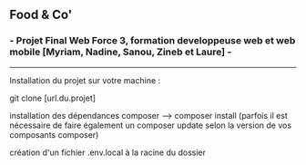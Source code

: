 ## Food & Co' 
### - Projet Final Web Force 3, formation developpeuse web et web mobile [Myriam, Nadine, Sanou, Zineb et Laure] -

---------------------------------------------------

Installation du projet sur votre machine : 

git clone [url.du.projet]

installation des dépendances composer --> composer install (parfois il est nécessaire de faire également un 
composer update selon la version de vos composants composer)

création d'un fichier .env.local à la racine du dossier


